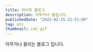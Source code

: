 ```yaml
---
title: 차낙주 블로그
description: 아무거나 올립니다.
publishedDate: "2022-02-15 22:51:00"
tag: etc
thumbnail: cat.gif
---
```


아무거나 올리는 블로그 입니다.
